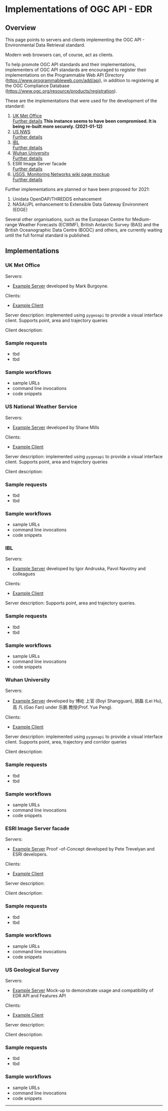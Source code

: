 # Implementations of OGC API - EDR

## Overview

This page points to servers and clients implementing the OGC API - Environmental Data Retrieval standard.

Modern web browsers can, of course, act as clients.

To help promote OGC API standards and their implementations, implementers of OGC API standards are encouraged to register their implementations on the Programmable Web API Directory (https://www.programmableweb.com/add/api), in addition to registering at the OGC Compliance Database (https://www.ogc.org/resource/products/registration). 

These are the implementations that were used for the development of the standard:
1. [UK Met Office](http://labs.metoffice.gov.uk/edr2/)              
     [Further details](#uk-met-office) **This instance seems to have been compromised. It is being re-built more securely. (2021-01-12)**
1. [US NWS](https://data-api.mdl.nws.noaa.gov/EDR-API)       
     [Further details](#us-national-weather-service)
1. [IBL](https://ogcie.iblsoft.com/edr)      
     [Further details](#ibl)
1. [Wuhan University](http://geos.whu.edu.cn/whu-edr-demo/)       
     [Further details](#wuhan-university)
1. ESRI Image Server facade      
     [Further details](#esri-image-server-facade)
1. [USGS, Monitoring Networks wiki page mockup](https://github.com/opengeospatial/Environmental-Data-Retrieval-API/wiki/Monitoring-network-mockup)      
     [Further details](#us-geological-survey)

Further implementations are planned or have been proposed for 2021: 
1. Unidata OpenDAP/THREDDS enhancement
1. NASA/JPL enhancement to Extensible Data Gateway Environment (EDGE)

Several other organisations, such as the European Centre for Medium-range Weather Forecasts (ECWMF), British Antarctic Survey (BAS)
and the British Oceanographic Data Centre (BODC) and others, are currently waiting until the full formal standard is published.

## Implementations

### UK Met Office

Servers:
- [Example Server](http://labs.metoffice.gov.uk/edr2/) developed by Mark Burgoyne.

Clients:
- [Example Client](#example-client)

 Server description: implemented using `pygeoapi` to provide a visual interface client. 
 Supports point, area and trajectory queries

Client description:

### Sample requests
- tbd
- tbd

### Sample workflows

- sample URLs
- command line invocations
- code snippets

### US National Weather Service
Servers:
- [Example Server](#example-server) developed by Shane Mills

Clients:
- [Example Client](#example-client)

Server description: implemented using `pygeoapi` to provide a visual interface client. 
 Supports point, area and trajectory queries
 
Client description:

### Sample requests
- tbd
- tbd

### Sample workflows

- sample URLs
- command line invocations
- code snippets

### IBL
Servers:
- [Example Server](#example-server) developed by Igor Andruska, Pavol Navotny and colleagues

Clients:
- [Example Client](#example-client)

Server description: Supports point, area and trajectory queries.

### Sample requests
- tbd
- tbd

### Sample workflows

- sample URLs
- command line invocations
- code snippets

### Wuhan University
Servers:
- [Example Server](#example-server) developed by 博屹 上官 (Boyi Shangguan), 胡磊 (Lei Hu), 高 凡 (Gao Fan) under 乐鹏 教授(Prof. Yue Peng).

Clients:
- [Example Client](#example-client)

Server description: implemented using `pygeoapi` to provide a visual interface client. Supports point, area, trajectory and corridor queries

Client description:

### Sample requests
- tbd
- tbd

### Sample workflows

- sample URLs
- command line invocations
- code snippets

### ESRI Image Server facade
Servers:
- [Example Server](#example-server) Proof -of-Concept developed by Pete Trevelyan and ESRI developers.

Clients:
- [Example Client](#example-client)

Server description: 

Client description:

### Sample requests
- tbd
- tbd

### Sample workflows

- sample URLs
- command line invocations
- code snippets

### US Geological Survey
Servers:
- [Example Server](#example-server) Mock-up to demonstrate usage and compatibility of EDR API and Features API 

Clients:
- [Example Client](#example-client)

Server description:

Client description:

### Sample requests
- tbd
- tbd

### Sample workflows

- sample URLs
- command line invocations
- code snippets

---
